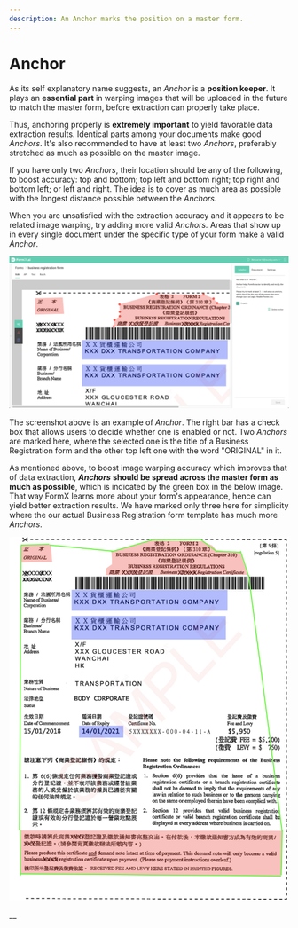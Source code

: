 ```yaml
---
description: An Anchor marks the position on a master form.
---
```


# Anchor

As its self explanatory name suggests, an _Anchor_ is a **position keeper**. It plays an **essential part** in warping images that will be uploaded in the future to match the master form, before extraction can properly take place.

Thus, anchoring properly is **extremely important** to yield favorable data extraction results. Identical parts among your documents make good _Anchors_. It's also recommended to have at least two _Anchors_, preferably stretched as much as possible on the master image.

If you have only two _Anchors_, their location should be any of the following, to boost accuracy: top and bottom; top left and bottom right; top right and bottom left; or left and right. The idea is to cover as much area as possible with the longest distance possible between the _Anchors._

When you are unsatisfied with the extraction accuracy and it appears to be related image warping, try adding more valid _Anchors._ Areas that show up in every single document under the specific type of your form make a valid _Anchor_.

![](../../.gitbook/assets/screenshot-2021-01-15-at-8.03.35-pm%20%281%29.png)

The screenshot above is an example of _Anchor_. The right bar has a check box that allows users to decide whether one is enabled or not. Two _Anchors_ are marked here, where the selected one is the title of a Business Registration form and the other top left one with the word "ORIGINAL" in it.

As mentioned above, to boost image warping accuracy which improves that of data extraction, _**Anchors**_ **should be spread across the master form as much as possible**, which is indicated by the green box in the below image. That way FormX learns more about your form's appearance, hence can yield better extraction results. We have marked only three here for simplicity where the our actual Business Registration form template has much more _Anchors_.

![](../../.gitbook/assets/screenshot-2021-01-15-at-8.23.22-pm.png)

\_\_

